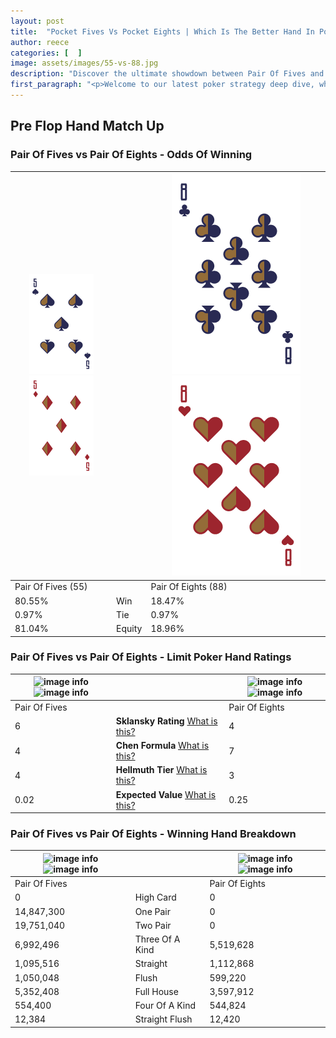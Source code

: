 ```yaml
---
layout: post
title:  "Pocket Fives Vs Pocket Eights | Which Is The Better Hand In Poker? A Complete Guide"
author: reece
categories: [  ]
image: assets/images/55-vs-88.jpg
description: "Discover the ultimate showdown between Pair Of Fives and Pair Of Eights in poker! Uncover the odds, strategies, and scenarios where one hand triumphs over the other. Get ready to up your poker game with this thrilling analysis."
first_paragraph: "<p>Welcome to our latest poker strategy deep dive, where we're pitting two distinct hands against each other in a high-stakes showdown: Pair Of Fives vs Pair Of Eights.</p><p>In the dynamic world of poker, every decision counts, and knowing which hand holds the upper hand is key to your success at the table.</p><p>In this article, we'll dissect these two hands, explore the scenarios where one dominates the other, and equip you with the knowledge to make strategic choices that can tip the odds in your favor.</p><p>Get ready to unravel the intriguing dynamics of these poker hands and elevate your game to new heights.</p>"
---
```




[comment]: # (sp0)

## Pre Flop Hand Match Up

<div class="table hand-ratings" markdown="1"> 



### Pair Of Fives vs Pair Of Eights - Odds Of Winning


    
| ![image info](assets/images/hand1/5.png) ![image info](assets/images/hand1/5o.png) |  | ![image info](assets/images/hand2/8.png) ![image info](assets/images/hand2/8o.png) |
| -------- | -------- | -------- |
| Pair Of Fives (55) |  | Pair Of Eights (88) |
| 80.55% | Win | 18.47% |
| 0.97% | Tie | 0.97% |
| 81.04% | Equity | 18.96% |




[comment]: # (sp1)



### Pair Of Fives vs Pair Of Eights - Limit Poker Hand Ratings


    
| ![image info](https://www.riverpairs.com/assets/images/hand1/5.png) ![image info](https://www.riverpairs.com/assets/images/hand1/5o.png) |  | ![image info](https://www.riverpairs.com/assets/images/hand2/8.png) ![image info](https://www.riverpairs.com/assets/images/hand2/8o.png) |
| -------- | -------- | -------- |
| Pair Of Fives |  | Pair Of Eights |
| 6 | **Sklansky Rating** [What is this?](/sklansky-rating-explained) | 4 |
| 4 | **Chen Formula** [What is this?](/chen-formula-explained) | 7 |
| 4 | **Hellmuth Tier** [What is this?](/Hellmuth-tier-explained) | 3 |
| 0.02 | **Expected Value** [What is this?](/expected-value-explained) | 0.25 |




[comment]: # (sp2)



### Pair Of Fives vs Pair Of Eights - Winning Hand Breakdown


    
| ![image info](https://www.riverpairs.com/assets/images/hand1/5.png) ![image info](https://www.riverpairs.com/assets/images/hand1/5o.png) |  | ![image info](https://www.riverpairs.com/assets/images/hand2/8.png) ![image info](https://www.riverpairs.com/assets/images/hand2/8o.png) |
| -------- | -------- | -------- |
| Pair Of Fives |  | Pair Of Eights |
| 0 | High Card | 0 |
| 14,847,300 | One Pair | 0 |
| 19,751,040 | Two Pair | 0 |
| 6,992,496 | Three Of A Kind | 5,519,628 |
| 1,095,516 | Straight | 1,112,868 |
| 1,050,048 | Flush | 599,220 |
| 5,352,408 | Full House | 3,597,912 |
| 554,400 | Four Of A Kind | 544,824 |
| 12,384 | Straight Flush | 12,420 |




[comment]: # (sp3)



</div>

[comment]: # (sp4)



[comment]: # (sp5)

